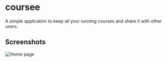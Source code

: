 # coursee
A simple application to keep all your running courses and share it with other users.

## Screenshots
![Home page](/screenshots/home.jpg)
